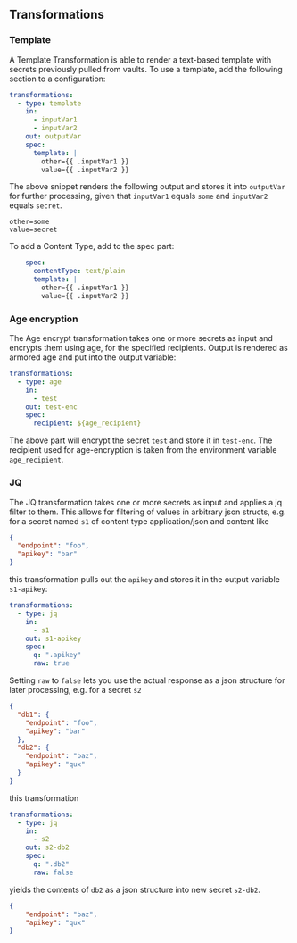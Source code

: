 ## Transformations

### Template

A Template Transformation is able to render a text-based template with secrets previously
pulled from vaults. To use a template, add the following section to a configuration:

```yaml
transformations:
  - type: template
    in:
      - inputVar1
      - inputVar2
    out: outputVar
    spec:
      template: |
        other={{ .inputVar1 }}
        value={{ .inputVar2 }}
```

The above snippet renders the following output and stores it into `outputVar` for further processing,
given that `inputVar1` equals `some` and `inputVar2` equals `secret`.

```
other=some
value=secret
```

To add a Content Type, add to the spec part:

```yaml
    spec:
      contentType: text/plain
      template: |
        other={{ .inputVar1 }}
        value={{ .inputVar2 }}
```

### Age encryption

The Age encrypt transformation takes one or more secrets as input and encrypts them
using age, for the specified recipients. Output is rendered as armored age and put
into the output variable:

```yaml
transformations:
  - type: age
    in:
      - test
    out: test-enc
    spec:
      recipient: ${age_recipient}
```

The above part will encrypt the secret `test` and store it in `test-enc`. The recipient
used for age-encryption is taken from the environment variable `age_recipient`.

### JQ

The JQ transformation takes one or more secrets as input and applies a jq filter to them. This
allows for filtering of values in arbitrary json structs, e.g. for a secret named `s1` of content type
application/json and content like

```json
{
  "endpoint": "foo",
  "apikey": "bar"
}
```

this transformation pulls out the `apikey` and stores it in the output variable `s1-apikey`:

```yaml
transformations:
  - type: jq
    in:
      - s1
    out: s1-apikey
    spec:
      q: ".apikey"
      raw: true
```

Setting `raw` to `false` lets you use the actual response as a json structure for later
processing, e.g. for a secret `s2`

```json
{
  "db1": {
    "endpoint": "foo",
    "apikey": "bar"
  },
  "db2": {
    "endpoint": "baz",
    "apikey": "qux"
  }
}
```

this transformation 

```yaml
transformations:
  - type: jq
    in:
      - s2
    out: s2-db2
    spec:
      q: ".db2"
      raw: false
```

yields the contents of `db2` as a json structure into new secret `s2-db2`.

```json
{
    "endpoint": "baz",
    "apikey": "qux"
}
```